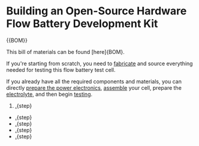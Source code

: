 # Building an Open-Source Hardware Flow Battery Development Kit

{{BOM}}

This bill of materials can be found [here]{BOM}.


If you're starting from scratch, you need to [fabricate](fabrication.md) and source everything needed for testing this flow battery test cell.

If you already have all the required components and materials, you can directly [prepare the power electronics](electronics.md), [assemble](assembly.md) your cell, prepare the [electrolyte](electrolyte.md), and then begin [testing](testing.md).

1. [.](fabrication.md){step}
* [.](electronics.md){step}
* [.](assembly.md){step}
* [.](electrolyte.md){step}
* [.](testing.md){step}
